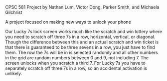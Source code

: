 CPSC 581 Project by Nathan Lum, Victor Dong, Parker Smith, and Michaela Gilchrist

A project focused on making new ways to unlock your phone 

Our Lucky 7s lock screen works much like the scratch and win lottery where you need to scratch off three 7s in a row, horizontal, vertical, or diagonal. 
Though the difference between this and an actual scratch and win ticket is that there is guaranteed to be three sevens in a row, you just have to find them. 
The row the 7s will be in is selected randomly and all other numbers in the grid are random numbers between 0 and 9, not including 7. 
The screen unlocks when you scratch a third 7.  For Lucky 7s you have to separately scratch off three 7s in a row, so an accidental activation is unlikely.
